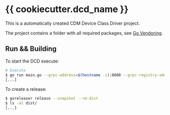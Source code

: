 # {{ cookiecutter.dcd_name }}

This is a automatically created CDM Device Class Driver project.

The project contains a folder with all required packages, see [Go Vendoring](https://go.dev/ref/mod#vendoring).

## Run && Building

To start the DCD execute:

```bash
# Execute
$ go run main.go --grpc-address=$(hostname -i):8080 --grpc-registry-address=localhost:50051
[...]
```

To create a release:

```bash
$ goreleaser release --snapshot --rm-dist
$ ls -al dist/
[...]
```
